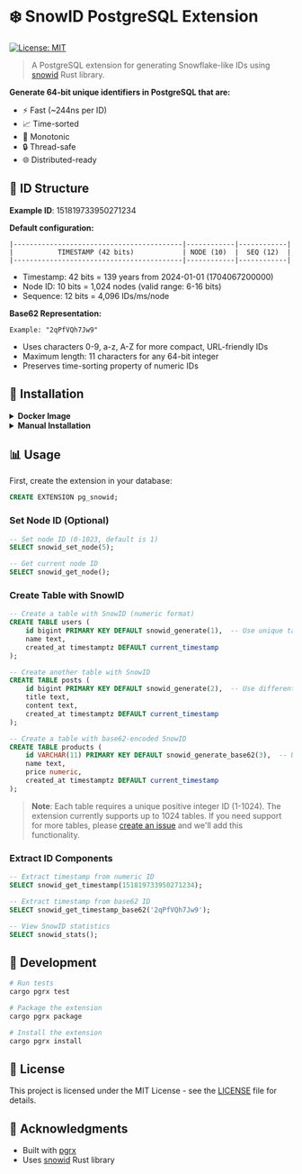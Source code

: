 # ❄️ SnowID PostgreSQL Extension

[![License: MIT](https://img.shields.io/badge/License-MIT-yellow.svg)](https://opensource.org/licenses/MIT)

> A PostgreSQL extension for generating Snowflake-like IDs using [snowid](https://crates.io/crates/snowid) Rust library.

**Generate 64-bit unique identifiers in PostgreSQL that are:**
- ⚡️ Fast (~244ns per ID)
- 📈 Time-sorted
- 🔄 Monotonic
- 🔒 Thread-safe
- 🌐 Distributed-ready

## 🧮 ID Structure

**Example ID**: 151819733950271234

**Default configuration:**
```text
|------------------------------------------|------------|------------|
|           TIMESTAMP (42 bits)            | NODE (10)  |  SEQ (12)  |
|------------------------------------------|------------|------------|
```
- Timestamp: 42 bits = 139 years from 2024-01-01 (1704067200000)
- Node ID: 10 bits = 1,024 nodes (valid range: 6-16 bits)
- Sequence: 12 bits = 4,096 IDs/ms/node

**Base62 Representation:**
```text
Example: "2qPfVQh7Jw9"
```
- Uses characters 0-9, a-z, A-Z for more compact, URL-friendly IDs
- Maximum length: 11 characters for any 64-bit integer
- Preserves time-sorting property of numeric IDs

## 🎯 Installation

<details>
<summary><b>Docker Image</b></summary>

Use our pre-built PostgreSQL 17 image with SnowID extension:

```bash
docker pull qeeqez/snowid:v0.1.0-pg17
docker run -e POSTGRES_PASSWORD=postgres -p 5432:5432 qeeqez/snowid:v0.1.0-pg17
```

The image comes with:
- PostgreSQL 17
- SnowID extension installed
- `shared_preload_libraries` configured
</details>

<details>
<summary><b>Manual Installation</b></summary>

1. Build and install the extension:
```bash
cargo pgrx install --release
```

2. Add the extension to `postgresql.conf`:
```ini
# Required: Add pg_snowid to shared_preload_libraries
shared_preload_libraries = 'pg_snowid'
```

3. Restart PostgreSQL server to load the library
</details>

## 📊 Usage

First, create the extension in your database:
```sql
CREATE EXTENSION pg_snowid;
```

### Set Node ID (Optional)

```sql
-- Set node ID (0-1023, default is 1)
SELECT snowid_set_node(5);

-- Get current node ID
SELECT snowid_get_node();
```

### Create Table with SnowID

```sql
-- Create a table with SnowID (numeric format)
CREATE TABLE users (
    id bigint PRIMARY KEY DEFAULT snowid_generate(1),  -- Use unique table_id (1)
    name text,
    created_at timestamptz DEFAULT current_timestamp
);

-- Create another table with SnowID
CREATE TABLE posts (
    id bigint PRIMARY KEY DEFAULT snowid_generate(2),  -- Use different table_id (2)
    title text,
    content text,
    created_at timestamptz DEFAULT current_timestamp
);

-- Create a table with base62-encoded SnowID
CREATE TABLE products (
    id VARCHAR(11) PRIMARY KEY DEFAULT snowid_generate_base62(3),  -- Use unique table_id (3)
    name text,
    price numeric,
    created_at timestamptz DEFAULT current_timestamp
);
```

> **Note**: Each table requires a unique positive integer ID (1-1024). The extension currently supports up to 1024 tables. If you need support for more tables, please [create an issue](https://github.com/qeeqez/snowid-postgres/issues) and we'll add this functionality.

### Extract ID Components

```sql
-- Extract timestamp from numeric ID
SELECT snowid_get_timestamp(151819733950271234);

-- Extract timestamp from base62 ID
SELECT snowid_get_timestamp_base62('2qPfVQh7Jw9');

-- View SnowID statistics
SELECT snowid_stats();
```

## 🔧 Development

```bash
# Run tests
cargo pgrx test

# Package the extension
cargo pgrx package

# Install the extension
cargo pgrx install
```

## 📄 License

This project is licensed under the MIT License - see the [LICENSE](LICENSE) file for details.

## 🙏 Acknowledgments

- Built with [pgrx](https://github.com/pgcentralfoundation/pgrx)
- Uses [snowid](https://crates.io/crates/snowid) Rust library
